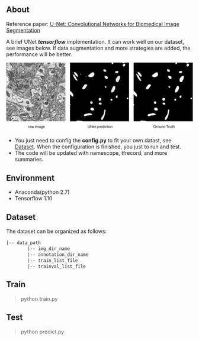 ## About

Reference paper: [U-Net: Convolutional Networks for Biomedical Image Segmentation](https://arxiv.org/pdf/1505.04597v1.pdf)


A brief UNet ***tensorflow*** implementation. It can work well on our dataset, see images below. If data augmentation and more strategies are added,
the performance will be better.

![test.png](./test.png)


+ You just need to config the **config.py** to fit your own datast, see [Dataset](#dataset). When the configuration is finished, you just to run and test.
+ The code will be updated with namescope, tfrecord, and more summaries.

    

## Environment

+ Anaconda(python 2.7)
+ Tensorflow 1.10

## <span id = 'dataset'>Dataset</span>

The dataset can be organized as follows:

```
|-- data_path
        |-- img_dir_name
        |-- annotation_dir_name
        |-- train_list_file
        |-- trainval_list_file

```

## Train

> python train.py

## Test

> python predict.py



